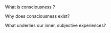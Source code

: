 What is consciousness ?

Why does consciousness exist? 

What underlies our inner, subjective experiences? 